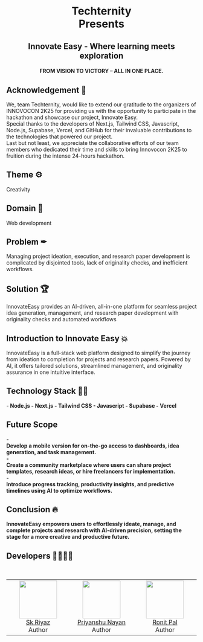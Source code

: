 <h1 align="center"> Techternity
<Br> Presents<Br>
</h1>

<h2 align="center"> Innovate Easy - Where learning meets exploration </h2>
<h4 align="center"> FROM VISION TO VICTORY – ALL IN ONE PLACE. </h4>

## Acknowledgement 🙏
We, team Techternity, would like to extend our gratitude to the organizers of INNOVOCON 2K25 for providing us with the opportunity to participate in the hackathon and showcase our project, Innovate Easy. <br> 
Special thanks to the developers of Next.js, Tailwind CSS, Javascript, Node.js, Supabase, Vercel, and GitHub for their invaluable contributions to the technologies that powered our project. <br>
Last but not least, we appreciate the collaborative efforts of our team members who dedicated their time and skills to bring Innovocon 2K25 to fruition during the intense 24-hours hackathon.

## Theme ⚙
Creativity

## Domain 📡
Web development

## Problem ✒
Managing project ideation, execution, and research paper development is complicated by disjointed tools, lack of originality checks, and inefficient workflows.

## Solution 🏆
InnovateEasy provides an AI-driven, all-in-one platform for seamless project idea generation, management, and research paper development with originality checks and automated workflows

## Introduction to Innovate Easy 💥
InnovateEasy is a full-stack web platform designed to simplify the journey from ideation to completion for projects and research papers. Powered by AI, it offers tailored solutions, streamlined management, and originality assurance in one intuitive interface.

## Technology Stack 👨‍💻
-<b> Node.js
-<b> Next.js
-<b> Tailwind CSS
-<b> Javascript
-<b> Supabase
-<b> Vercel

## Future Scope
-<br> Develop a mobile version for on-the-go access to dashboards, idea generation, and task management.<br>
-<br> Create a community marketplace where users can share project templates, research ideas, or hire freelancers for implementation.<br>
-<br>Introduce progress tracking, productivity insights, and predictive timelines using AI to optimize workflows. <br>

## Conclusion 🔥
InnovateEasy empowers users to effortlessly ideate, manage, and complete projects and research with AI-driven precision, setting the stage for a more creative and productive future.


## Developers 🙇‍♂👨‍💻
<table align="center">
  <tbody>
  	<tr>
      <td align="center" valign="top" style="width:25%" border-radius="5%">
        <a href="https://github.com/riyaz-02">
          <img width="100" height="100" src="https://avatars.githubusercontent.com/u/77242659?s=400&u=bbd628c69a2dfa84e197fe0ca8ccc6113792f099&v=4">
        </a>
        <br>
        <a href="https://skriyaz.co/">Sk Riyaz</a>
        <div>Author</div>
      </td>
      <td align="center" valign="top" style="width:25%">
        <a href="https://github.com/priyanshu3082">
          <img width="100" height="100" src="https://avatars.githubusercontent.com/u/127988127?v=4">
        </a>
        <br>
        <a href="https://github.com/priyanshu3082">Priyanshu Nayan</a>
        <div>Author</div>
      </td>
      <td align="center" valign="top" style="width:25%" border-radius="5%">
        <a href="https://github.com/Ronit1909-ops">
          <img width="100" height="100" src="https://avatars.githubusercontent.com/u/121333212?v=4">
        </a>
        <br>
        <a href="https://github.com/Ronit1909-ops">Ronit Pal</a>
        <div>Author</div>
      </td>
    </tr>
    </tbody>
    </table>
  
